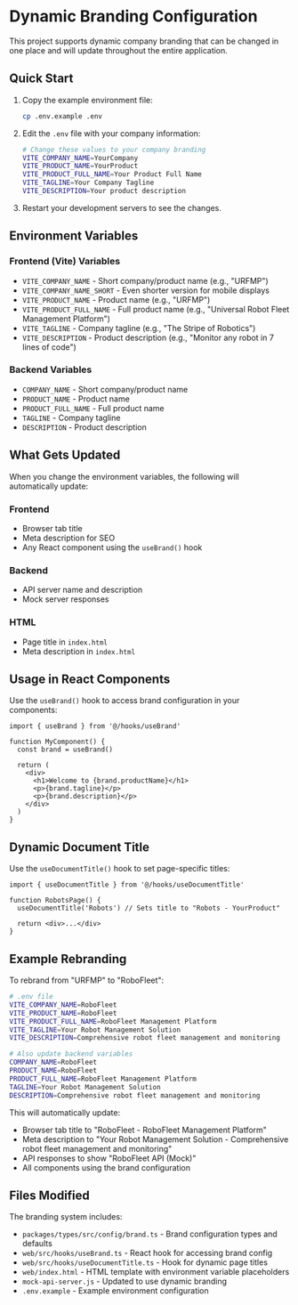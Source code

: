 # Dynamic Branding Configuration

This project supports dynamic company branding that can be changed in one place and will update throughout the entire application.

## Quick Start

1. Copy the example environment file:
   ```bash
   cp .env.example .env
   ```

2. Edit the `.env` file with your company information:
   ```bash
   # Change these values to your company branding
   VITE_COMPANY_NAME=YourCompany
   VITE_PRODUCT_NAME=YourProduct
   VITE_PRODUCT_FULL_NAME=Your Product Full Name
   VITE_TAGLINE=Your Company Tagline
   VITE_DESCRIPTION=Your product description
   ```

3. Restart your development servers to see the changes.

## Environment Variables

### Frontend (Vite) Variables
- `VITE_COMPANY_NAME` - Short company/product name (e.g., "URFMP")
- `VITE_COMPANY_NAME_SHORT` - Even shorter version for mobile displays
- `VITE_PRODUCT_NAME` - Product name (e.g., "URFMP")
- `VITE_PRODUCT_FULL_NAME` - Full product name (e.g., "Universal Robot Fleet Management Platform")
- `VITE_TAGLINE` - Company tagline (e.g., "The Stripe of Robotics")
- `VITE_DESCRIPTION` - Product description (e.g., "Monitor any robot in 7 lines of code")

### Backend Variables
- `COMPANY_NAME` - Short company/product name
- `PRODUCT_NAME` - Product name
- `PRODUCT_FULL_NAME` - Full product name
- `TAGLINE` - Company tagline
- `DESCRIPTION` - Product description

## What Gets Updated

When you change the environment variables, the following will automatically update:

### Frontend
- Browser tab title
- Meta description for SEO
- Any React component using the `useBrand()` hook

### Backend
- API server name and description
- Mock server responses

### HTML
- Page title in `index.html`
- Meta description in `index.html`

## Usage in React Components

Use the `useBrand()` hook to access brand configuration in your components:

```tsx
import { useBrand } from '@/hooks/useBrand'

function MyComponent() {
  const brand = useBrand()

  return (
    <div>
      <h1>Welcome to {brand.productName}</h1>
      <p>{brand.tagline}</p>
      <p>{brand.description}</p>
    </div>
  )
}
```

## Dynamic Document Title

Use the `useDocumentTitle()` hook to set page-specific titles:

```tsx
import { useDocumentTitle } from '@/hooks/useDocumentTitle'

function RobotsPage() {
  useDocumentTitle('Robots') // Sets title to "Robots - YourProduct"

  return <div>...</div>
}
```

## Example Rebranding

To rebrand from "URFMP" to "RoboFleet":

```bash
# .env file
VITE_COMPANY_NAME=RoboFleet
VITE_PRODUCT_NAME=RoboFleet
VITE_PRODUCT_FULL_NAME=RoboFleet Management Platform
VITE_TAGLINE=Your Robot Management Solution
VITE_DESCRIPTION=Comprehensive robot fleet management and monitoring

# Also update backend variables
COMPANY_NAME=RoboFleet
PRODUCT_NAME=RoboFleet
PRODUCT_FULL_NAME=RoboFleet Management Platform
TAGLINE=Your Robot Management Solution
DESCRIPTION=Comprehensive robot fleet management and monitoring
```

This will automatically update:
- Browser tab title to "RoboFleet - RoboFleet Management Platform"
- Meta description to "Your Robot Management Solution - Comprehensive robot fleet management and monitoring"
- API responses to show "RoboFleet API (Mock)"
- All components using the brand configuration

## Files Modified

The branding system includes:

- `packages/types/src/config/brand.ts` - Brand configuration types and defaults
- `web/src/hooks/useBrand.ts` - React hook for accessing brand config
- `web/src/hooks/useDocumentTitle.ts` - Hook for dynamic page titles
- `web/index.html` - HTML template with environment variable placeholders
- `mock-api-server.js` - Updated to use dynamic branding
- `.env.example` - Example environment configuration